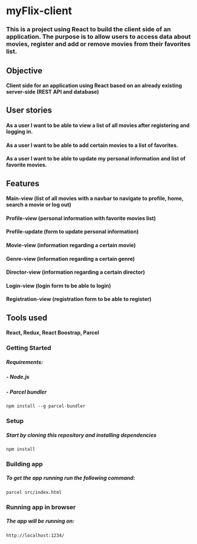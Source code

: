 # myFlix-client
### This is a project using React to build the client side of an application. The purpose is to allow users to access data about movies, register and add or remove movies from their favorites list.
## Objective
#### Client side for an application using React based on an already existing server-side (REST API and database)
## User stories
#### As a user I want to be able to view a list of all movies after registering and logging in.
#### As a user I want to be able to add certain movies to a list of favorites.
#### As a user I want to be able to update my personal information and list of favorite movies.
## Features
#### Main-view (list of all movies with a navbar to navigate to profile, home, search a movie or log out)
#### Profile-view (personal information with favorite movies list)
#### Profile-update (form to update personal information)
#### Movie-view (information regarding a certain movie)
#### Genre-view (information regarding a certain genre)
#### Director-view (information regarding a certain director)
#### Login-view (login form to be able to login)
#### Registration-view (registration form to be able to register)

## Tools used
#### React, Redux, React Boostrap, Parcel

### Getting Started
##### Requirements:
##### - Node.js
##### - Parcel bundler
``` 
npm install --g parcel-bundler 
```
### Setup
##### Start by cloning this repository and installing dependencies
``` 
npm install
```
### Building app
##### To get the app running run the following command:
``` 
parcel src/index.html
```

### Running app in browser
##### The app will be running on:
``` 
http://localhost:1234/
```